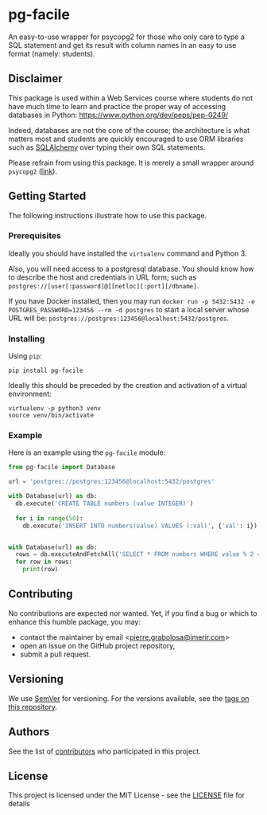 # pg-facile

An easy-to-use wrapper for psycopg2 for those who only care to type a SQL statement and get its result with column names in an easy to use format (namely: students).

## Disclaimer

This package is used within a Web Services course where students do not have much time to learn and practice the proper way of accessing databases in Python: https://www.python.org/dev/peps/pep-0249/

Indeed, databases are not the core of the course; the architecture is what matters most and students are quickly encouraged to use ORM libraries such as [SQLAlchemy](https://www.sqlalchemy.org) over typing their own SQL statements.

Please refrain from using this package. It is merely a small wrapper around `psycopg2` ([link](https://pypi.org/project/psycopg2/)).

## Getting Started

The following instructions illustrate how to use this package.

### Prerequisites

Ideally you should have installed the `virtualenv` command and Python 3.

Also, you will need access to a postgresql database. You should know how to describe the host and credentials in URL form; such as `postgres://[user[:password]@][netloc][:port][/dbname]`.

If you have Docker installed, then you may run `docker run -p 5432:5432 -e POSTGRES_PASSWORD=123456 --rm -d postgres` to start a local server whose URL will be: `postgres://postgres:123456@localhost:5432/postgres`.

### Installing

Using `pip`:

```
pip install pg-facile
```

Ideally this should be preceded by the creation and activation of a virtual environment:

```
virtualenv -p python3 venv
source venv/bin/activate
```

### Example

Here is an example using the `pg-facile` module:

```py
from pg-facile import Database

url = 'postgres://postgres:123456@localhost:5432/postgres'

with Database(url) as db:
  db.execute('CREATE TABLE numbers (value INTEGER)')
  
  for i in range(50):
    db.execute('INSERT INTO numbers(value) VALUES (:val)', {'val': i})


with Database(url) as db:
  rows = db.executeAndFetchAll('SELECT * FROM numbers WHERE value % 2 = 0')
  for row in rows:
    print(row)
```

## Contributing

No contributions are expected nor wanted. Yet, if you find a bug or which to enhance this humble package, you may:

  * contact the maintainer by email <[pierre.grabolosa@imerir.com](mailto:pierre.grabolosa@imerir.com)>
  * open an issue on the GitHub project repository,
  * submit a pull request.

## Versioning

We use [SemVer](http://semver.org/) for versioning. For the versions available, see the [tags on this repository](https://github.com/pgrabolosa/pg-facile/tags).

## Authors

See the list of [contributors](https://github.com/pgrabolosa/pg-facile/contributors) who participated in this project.

## License

This project is licensed under the MIT License - see the [LICENSE](LICENSE) file for details

